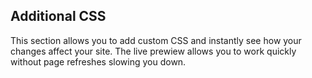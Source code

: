 ## Additional CSS

This section allows you to add custom CSS and instantly see how your changes affect your site. The live prewiew allows you to work quickly without page refreshes slowing you down.

